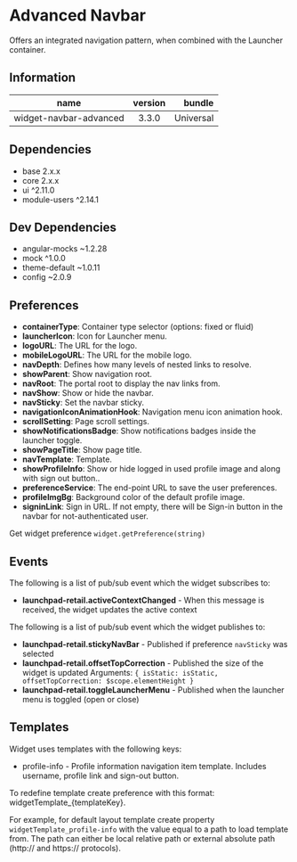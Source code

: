 # Advanced Navbar
Offers an integrated navigation pattern, when combined with the Launcher container.

## Information
|  name |  version |  bundle |
|--|:--:|--:|
|  widget-navbar-advanced |  3.3.0 |  Universal |

## Dependencies

- base 2.x.x
- core 2.x.x
- ui ^2.11.0
- module-users ^2.14.1

## Dev Dependencies

- angular-mocks ~1.2.28
- mock ^1.0.0
- theme-default ~1.0.11
- config ~2.0.9

## Preferences

- **containerType**: Container type selector (options: fixed or fluid)
- **launcherIcon**: Icon for Launcher menu.
- **logoURL**: The URL for the logo.
- **mobileLogoURL**: The URL for the mobile logo.
- **navDepth**: Defines how many levels of nested links to resolve.
- **showParent**: Show navigation root.
- **navRoot**: The portal root to display the nav links from.
- **navShow**: Show or hide the navbar.
- **navSticky**: Set the navbar sticky.
- **navigationIconAnimationHook**: Navigation menu icon animation hook.
- **scrollSetting**: Page scroll settings.
- **showNotificationsBadge**: Show notifications badges inside the launcher toggle.
- **showPageTitle**: Show page title.
- **navTemplate**: Template.
- **showProfileInfo**: Show or hide logged in used profile image and along with sign out button..
- **preferenceService**: The end-point URL to save the user preferences.
- **profileImgBg**: Background color of the default profile image.
- **signinLink**: Sign in URL. If not empty, there will be Sign-in button in the navbar for not-authenticated user.

Get widget preference `widget.getPreference(string)`

## Events
The following is a list of pub/sub event which the widget subscribes to:


- **launchpad-retail.activeContextChanged** - When this message is received, the widget updates the active context

The following is a list of pub/sub event which the widget publishes to:


- **launchpad-retail.stickyNavBar** - Published if preference `navSticky` was selected
- **launchpad-retail.offsetTopCorrection** - Published the size of the widget is updated
Arguments: `{ isStatic: isStatic, offsetTopCorrection: $scope.elementHeight }`
- **launchpad-retail.toggleLauncherMenu** - Published when the launcher menu is toggled (open or close)

## Templates
Widget uses templates with the following keys:


- profile-info - Profile information navigation item template. Includes username, profile link and sign-out button.

To redefine template create preference with this format: widgetTemplate_{templateKey}.

For example, for default layout template create property `widgetTemplate_profile-info` with the value equal to a path to load template from. The path can either be local relative path or external absolute path (http:// and https:// protocols).

